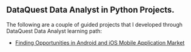 ## DataQuest Data Analyst in Python Projects.
The following are a couple of guided projects that I developed through DataQuest Data Analyst learning path:
  * [Finding Opportunities in Android and iOS Mobile Application Market](https://github.com/Nena-Untung/DataQuest-Data-Analyst-In-Python-Projects/blob/master/Project%201%20-%20Finding%20Opportunities%20in%20Android%20and%20iOS%20Mobile%20Application%20Market/Finding%20Opportunities%20in%20Android%20and%20iOS%20Mobile%20Application%20Market.ipynb) 
